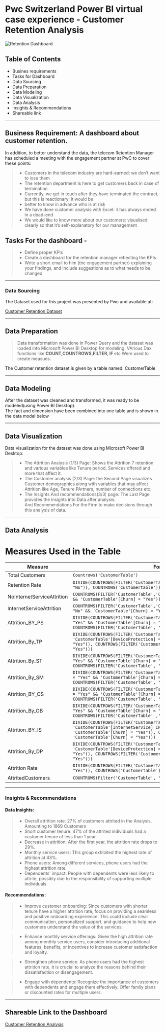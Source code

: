 #  Pwc Switzerland Power BI virtual case experience - Customer Retention Analysis


![Retention Dashboard](https://github.com/Harsh-2412/PWC_CustomerRetentionAnalysis/assets/110857650/1588e845-4ab9-49a3-955d-4165641d4f26)

## Table of Contents
* Busines requirements 
* Tasks for Dashboard
* Data Sourcing
* Data Preparation
* Data Modeling
* Data Visualization
* Data Analysis
* Insights & Recommendations
* Shareable link

---
## Business Requirement: A dashboard about customer retention.

In addition, to better understand the data, the telecom Retention Manager has scheduled a meeting with 
the engagement partner at PwC to cover these points:

> * Customers in the telecom industry are hard-earned: we don’t want to lose them  
> * The retention department is here to get customers back in case of termination  
> * Currently, we get in touch after they have terminated the contract, but this is reactionary: it would be
> * better to know in advance who is at risk  
> * We have done customer analysis with Excel: it has always ended in a dead-end  
> * We would like to know more about our customers: visualised clearly so that it’s self-explanatory for
> our management


## Tasks For the dashboard -

> * Define proper KPIs
> * Create a dashboard for the retention manager reflecting the KPIs
> * Write a short email to him (the engagement partner) explaining your findings, and include suggestions
as to what needs to be changed

---

### Data Sourcing

The Dataset used for this project was presented by Pwc and available at:

[Customer Retention Dataset](https://github.com/Harsh-2412/PWC_CustomerRetentionAnalysis/blob/main/02%20Churn-Dataset.csv)

---

## Data Preparation 

> Data transformation was done in Power Query and the dataset was loaded into Microsoft Power BI Desktop for modeling.
VArious Dax functions like **COUNT,COUNTROWS,FILTER, IF** etc Were used to create measues. 

The Customer retention dataset is given by a table named: CustomerTable 



----

## Data Modeling

After the dataset was cleaned and transformed, it was ready to be modeled(using Power BI Desktop).  
The fact and dimension have been combined into one table and is shown in the data model below

----

## Data Visualization

Data visualization for the dataset was done using Microsoft Power BI Desktop:

> * The Attrition Analysis (1/3) Page: Shows the Attrition 7 retention and various variables like Tenure period, Services offered and more that affect it.
> * The Customer analysis (2/3) Page: the Second Page visualizes Customer demographics along with variables that may affect Attrition like Age, Tenure PArtners, number of connections etc.
> * The Insights And recommendations(3/3) page: The Last Page provides the insights into Data after analysis.   
>  And Recommendations For the Firm to make decisions through this analysis of data.  

-----

## Data Analysis

# Measures Used in the Table

| Measure                   | Formula                                                                                               |
|---------------------------|-------------------------------------------------------------------------------------------------------|
| Total Customers           | `Countrows('CustomerTable')`                                                                          |
| Retention Rate            | `DIVIDE(COUNTROWS(FILTER('CustomerTable', 'CustomerTable'[Churn] = "No")), COUNTROWS('Customertable'))` |
| NoInternetServiceAttrition | `COUNTROWS(FILTER('CustomerTable','CustomerTable'[InternetService] = "No" && 'CustomerTable'[Churn] = "Yes"))` |
| InternetServiceAttrition   | `COUNTROWS(FILTER('CustomerTable','CustomerTable'[InternetService] <> "No" && 'CustomerTable'[Churn] = "Yes"))` |
| Attrition_BY_PS           | `DIVIDE(COUNTROWS(FILTER('CustomerTable', 'CustomerTable'[phoneservice] = "Yes" && 'CustomerTable'[Churn] = "Yes")), COUNTROWS(FILTER('CustomerTable', 'CustomerTable'[Churn] = "Yes")))` |
| Attrition_By_TP           | `DIVIDE(COUNTROWS(FILTER('CustomerTable', 'CustomerTable'[DeviceProtection] = "Yes" && 'CustomerTable'[Churn] = "Yes")), COUNTROWS(FILTER('CustomerTable','CustomerTable'[Churn] = "Yes")))` |
| Attrition_By_ST           | `DIVIDE(COUNTROWS(FILTER('CustomerTable', 'CustomerTable'[StreamingTV] = "Yes" && 'CustomerTable'[Churn] = "yes")), COUNTROWS(FILTER('CustomerTable', 'CustomerTable'[Churn] = "Yes")))` |
| Attrition_By_SM           | `DIVIDE(COUNTROWS(FILTER('CustomerTable','CustomerTable'[StreamingMovies] = "Yes" && 'CustomerTable'[Churn] = "Yes")), COUNTROWS(FILTER('CustomerTable', 'CustomerTable'[Churn] = "Yes")))` |
| Attrition_BY_OS           | `DIVIDE(COUNTROWS(FILTER('CustomerTable', 'CustomerTable'[OnlineSecurity] = "Yes" && 'CustomerTable'[Churn] = "Yes")), COUNTROWS(FILTER('CustomerTable', 'CustomerTable'[Churn] = "Yes")))` |
| Attrition_By_OB           | `DIVIDE(COUNTROWS(FILTER('CustomerTable','CustomerTable'[onlineBackup] = "Yes" && 'CustomerTable'[Churn] = "Yes")), COUNTROWS(FILTER('CustomerTable' ,'CustomerTable'[Churn] = "Yes")))` |
| Attrition_BY_IS           | `DIVIDE(COUNTROWS(FILTER('CustomerTable', 'CustomerTable'[InternetService] IN {"FiberOptic", "DSL"} && 'CustomerTable'[Churn] = "Yes")), COUNTROWS(FILTER('CustomerTable', 'CustomerTable'[Churn] = "Yes")))` |
| Attrition_By_DP           | `DIVIDE(COUNTROWS(FILTER('CustomerTable', 'CustomerTable'[DeviceProtection] = "Yes" && 'CustomerTable'[Churn] = "Yes")), COUNTROWS(FILTER('CustomerTable','CustomerTable' [Churn] = "Yes")))` |
| Attrition Rate            | `DIVIDE(COUNTROWS(FILTER('CustomerTable', 'CustomerTable'[Churn] = "Yes")), COUNTROWS('Customertable'))` |
| AttritedCustomers         | `COUNTROWS(Filter('CustomerTable', 'CustomerTable'[Churn] = "Yes"))`                                  |


-----
### Insights & Recommendations 


#### Data Insights:

> * Overall attrition rate:   27% of customers attrited in the Analysis. Amounting to 1869 Customers
> * Short customer tenure:  47% of the attrited individuals had a customer tenure of less than 1 year.
> * Decrease in attrition:     After the first year, the attrition rate drops to 29%.
> * Monthly service users:   This group exhibited the highest rate of attrition at 43%.
> * Phone users:                   Among different services, phone users had the highest attrition rate.
> * Dependents' impact:      People with dependents were less likely to attrite, possibly due to the responsibility of supporting
                                          multiple individuals.

#### Recommendations: 

> * Improve customer onboarding:
Since customers with shorter tenure have a higher attrition rate, focus on providing a seamless and positive onboarding experience. This could include clear communication, personalized support, and guidance to help new customers understand the value of the services. 

> * Enhance monthly service offerings:
Given the high attrition rate among monthly service users, consider introducing additional features, benefits, or incentives to increase customer satisfaction and loyalty. 

> * Strengthen phone service:
 As phone users had the highest attrition rate, it is crucial to analyze the reasons behind their dissatisfaction or disengagement. 

> * Engage with dependents:
 Recognize the importance of customers with dependents and engage them effectively. Offer family plans or discounted rates for multiple users.
 
 ------
## Shareable Link to the Dashboard 


[Customer Retention Analysis](https://app.powerbi.com/view?r=eyJrIjoiOTIxNzU3YzUtZDZhYS00NGNlLTllZTktMTZlOGI3NDMyYmUwIiwidCI6ImE2Y2E4Mzc0LTgwOWUtNGYwYi05Mzg2LTkzN2E0YjQ0NmEwYiIsImMiOjEwfQ%3D%3D)
 
 
 

                                                                  









